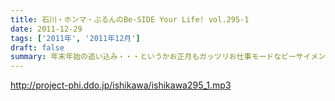 ```yaml
---
title: 石川・ホンマ・ぶるんのBe-SIDE Your Life! vol.295-1
date: 2011-12-29
tags: ['2011年', '2011年12月']
draft: false
summary: 年末年始の追い込み・・・というかお正月もガッツリお仕事モードなビーサイメンバー！！！まぁ、楽しいお正月を過ごす人がいるってことは、その裏で働いている人もいるわな・・・っつーことで、今年ラストの配信です。NAMAE
---
```


http://project-phi.ddo.jp/ishikawa/ishikawa295_1.mp3

